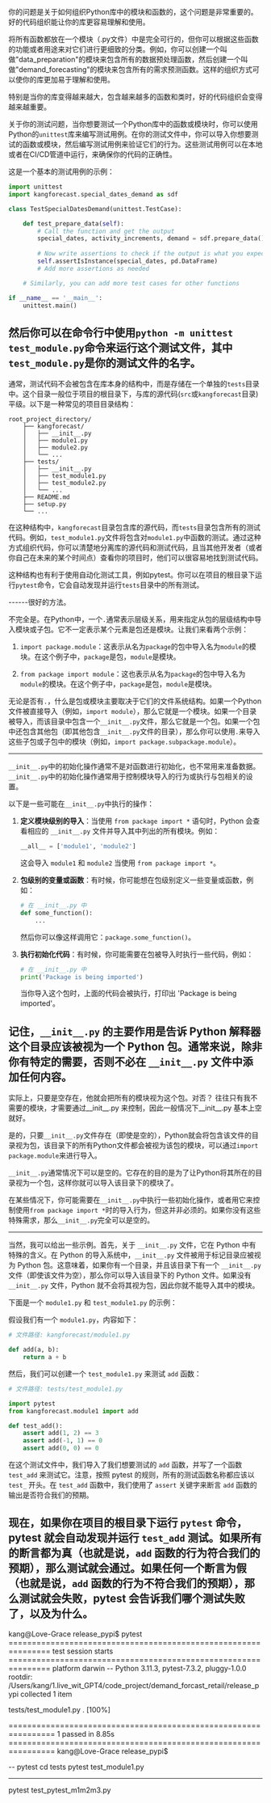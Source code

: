 你的问题是关于如何组织Python库中的模块和函数的，这个问题是非常重要的。好的代码组织能让你的库更容易理解和使用。

将所有函数都放在一个模块（.py文件）中是完全可行的，但你可以根据这些函数的功能或者用途来对它们进行更细致的分类。例如，你可以创建一个叫做"data_preparation"的模块来包含所有的数据预处理函数，然后创建一个叫做"demand_forecasting"的模块来包含所有的需求预测函数。这样的组织方式可以使你的库更加易于理解和使用。

特别是当你的库变得越来越大，包含越来越多的函数和类时，好的代码组织会变得越来越重要。

关于你的测试问题，当你想要测试一个Python库中的函数或模块时，你可以使用Python的`unittest`库来编写测试用例。在你的测试文件中，你可以导入你想要测试的函数或模块，然后编写测试用例来验证它们的行为。这些测试用例可以在本地或者在CI/CD管道中运行，来确保你的代码的正确性。

这是一个基本的测试用例的示例：

```python
import unittest
import kangforecast.special_dates_demand as sdf

class TestSpecialDatesDemand(unittest.TestCase):

    def test_prepare_data(self):
        # Call the function and get the output
        special_dates, activity_increments, demand = sdf.prepare_data()
        
        # Now write assertions to check if the output is what you expect
        self.assertIsInstance(special_dates, pd.DataFrame)
        # Add more assertions as needed

    # Similarly, you can add more test cases for other functions

if __name__ == '__main__':
    unittest.main()
```

然后你可以在命令行中使用`python -m unittest test_module.py`命令来运行这个测试文件，其中`test_module.py`是你的测试文件的名字。
---


通常，测试代码不会被包含在库本身的结构中，而是存储在一个单独的`tests`目录中。这个目录一般位于项目的根目录下，与库的源代码(`src`或`kangforecast`目录)平级。以下是一种常见的项目目录结构：

```
root_project_directory/
    ├── kangforecast/
    │   ├── __init__.py
    │   ├── module1.py
    │   ├── module2.py
    │   └── ...
    ├── tests/
    │   ├── __init__.py
    │   ├── test_module1.py
    │   ├── test_module2.py
    │   └── ...
    ├── README.md
    ├── setup.py
    └── ...
```

在这种结构中，`kangforecast`目录包含库的源代码，而`tests`目录包含所有的测试代码。例如，`test_module1.py`文件将包含对`module1.py`中函数的测试。通过这种方式组织代码，你可以清楚地分离库的源代码和测试代码，且当其他开发者（或者你自己在未来的某个时间点）查看你的项目时，他们可以很容易地找到测试代码。

这种结构也有利于使用自动化测试工具，例如pytest。你可以在项目的根目录下运行`pytest`命令，它会自动发现并运行`tests`目录中的所有测试。


------很好的方法。


不完全是。在Python中，一个`.`通常表示层级关系，用来指定从包的层级结构中导入模块或子包。它不一定表示某个元素是包还是模块。让我们来看两个示例：

1. `import package.module`：这表示从名为`package`的包中导入名为`module`的模块。在这个例子中，`package`是包，`module`是模块。

2. `from package import module`：这也表示从名为`package`的包中导入名为`module`的模块。在这个例子中，`package`是包，`module`是模块。

无论是否有`.`，什么是包或模块主要取决于它们的文件系统结构。如果一个Python文件被直接导入（例如，`import module`），那么它就是一个模块。如果一个目录被导入，而该目录中包含一个`__init__.py`文件，那么它就是一个包。如果一个包中还包含其他包（即其他包含`__init__.py`文件的目录），那么你可以使用`.`来导入这些子包或子包中的模块（例如，`import package.subpackage.module`）。


---
`__init__.py`中的初始化操作通常不是对函数进行初始化，也不常用来准备数据。`__init__.py`中的初始化操作通常用于控制模块导入的行为或执行与包相关的设置。

以下是一些可能在`__init__.py`中执行的操作：

1. **定义模块级别的导入**：当使用 `from package import *` 语句时，Python 会查看相应的 `__init__.py` 文件并导入其中列出的所有模块。例如：

    ```python
    __all__ = ['module1', 'module2']
    ```
   这会导入 `module1` 和 `module2` 当使用 `from package import *`。

2. **包级别的变量或函数**：有时候，你可能想在包级别定义一些变量或函数，例如：

    ```python
    # 在 __init__.py 中
    def some_function():
        ...
    ```

    然后你可以像这样调用它：`package.some_function()`。

3. **执行初始化代码**：有时候，你可能需要在包被导入时执行一些代码，例如：

    ```python
    # 在 __init__.py 中
    print('Package is being imported')
    ```

    当你导入这个包时，上面的代码会被执行，打印出 'Package is being imported'。

记住，`__init__.py` 的主要作用是告诉 Python 解释器这个目录应该被视为一个 Python 包。通常来说，除非你有特定的需要，否则不必在 `__init__.py` 文件中添加任何内容。
---

实际上，只要是空存在，他就会把所有的模块视为这个包。对否？ 往往只有我不需要的模块，才需要通过__init__.py  来控制，因此一般情况下__init__.py 基本上空就好。 

是的，只要`__init__.py`文件存在（即使是空的），Python就会将包含该文件的目录视为包，该目录下的所有Python文件都会被视为该包的模块，可以通过`import package.module`来进行导入。

`__init__.py`通常情况下可以是空的。它存在的目的是为了让Python将其所在的目录视为一个包，这样你就可以导入该目录下的模块了。

在某些情况下，你可能需要在`__init__.py`中执行一些初始化操作，或者用它来控制使用`from package import *`时的导入行为，但这并非必须的。如果你没有这些特殊需求，那么`__init__.py`完全可以是空的。

----

当然，我可以给出一些示例。首先，关于 `__init__.py` 文件，它在 Python 中有特殊的含义。在 Python 的导入系统中，`__init__.py` 文件被用于标记目录应被视为 Python 包。这意味着，如果你有一个目录，并且该目录下有一个 `__init__.py` 文件（即使该文件为空），那么你可以导入该目录下的 Python 文件。如果没有 `__init__.py` 文件，Python 就不会将其视为包，因此你就不能导入其中的模块。

下面是一个 `module1.py` 和 `test_module1.py` 的示例：

假设我们有一个 `module1.py`，内容如下：

```python
# 文件路径: kangforecast/module1.py

def add(a, b):
    return a + b
```

然后，我们可以创建一个 `test_module1.py` 来测试 `add` 函数：

```python
# 文件路径: tests/test_module1.py

import pytest
from kangforecast.module1 import add

def test_add():
    assert add(1, 2) == 3
    assert add(-1, 1) == 0
    assert add(0, 0) == 0
```

在这个测试文件中，我们导入了我们想要测试的 `add` 函数，并写了一个函数 `test_add` 来测试它。注意，按照 pytest 的规则，所有的测试函数名称都应该以 `test_` 开头。在 `test_add` 函数中，我们使用了 `assert` 关键字来断言 `add` 函数的输出是否符合我们的预期。

现在，如果你在项目的根目录下运行 `pytest` 命令，pytest 就会自动发现并运行 `test_add` 测试。如果所有的断言都为真（也就是说，`add` 函数的行为符合我们的预期），那么测试就会通过。如果任何一个断言为假（也就是说，`add` 函数的行为不符合我们的预期），那么测试就会失败，pytest 会告诉我们哪个测试失败了，以及为什么。
---
kang@Love-Grace release_pypi$ pytest
=============================================================== test session starts ===============================================================
platform darwin -- Python 3.11.3, pytest-7.3.2, pluggy-1.0.0
rootdir: /Users/kang/1.live_wit_GPT4/code_project/demand_forcast_retail/release_pypi
collected 1 item                                                                                                                                  

tests/test_module1.py .                                                                                                                     [100%]

================================================================ 1 passed in 8.85s ================================================================
kang@Love-Grace release_pypi$ 

--
pytest
cd tests
pytest test_module1.py

-----

pytest test_pytest_m1m2m3.py


